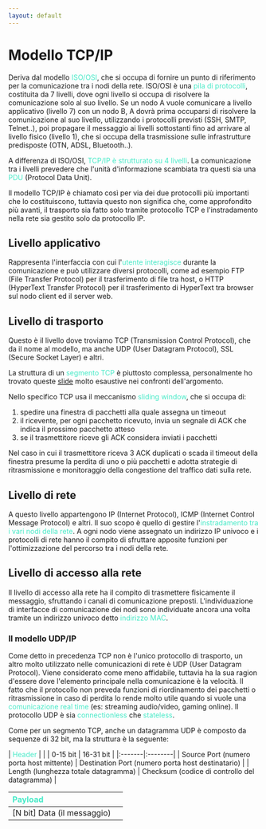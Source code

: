 ```yaml
---
layout: default
---
```


# Modello TCP/IP

Deriva dal modello <span style="color:#46eac7">ISO/OSI</span>, che si occupa di fornire un punto di riferimento per la comunicazione tra i nodi della rete. ISO/OSI è una <span style="color:#46eac7">pila di protocolli</span>, costituita da 7 livelli, dove ogni livello si occupa di risolvere la comunicazione solo al suo livello. Se un nodo A vuole comunicare a livello applicativo (livello 7) con un nodo B, A dovrà prima occuparsi di risolvere la comunicazione al suo livello, utilizzando i protocolli previsti (SSH, SMTP, Telnet..), poi propagare il messaggio ai livelli sottostanti fino ad arrivare al livello fisico (livello 1), che si occupa della trasmissione sulle infrastrutture predisposte (OTN, ADSL, Bluetooth..). 

A differenza di ISO/OSI, <span style="color:#46eac7">TCP/IP è strutturato su 4 livelli</span>. La comunicazione tra i livelli prevedere che l'unità d'informazione scambiata tra questi sia una <span style="color:#46eac7">PDU</span> (Protocol Data Unit).

Il modello TCP/IP è chiamato così per via dei due protocolli più importanti che lo costituiscono, tuttavia questo non significa che, come approfondito più avanti, il trasporto sia fatto solo tramite protocollo TCP e l'instradamento nella rete sia gestito solo da protocollo IP.

## Livello applicativo

Rappresenta l'interfaccia con cui l'<span style="color:#46eac7">utente interagisce</span> durante la comunicazione e può utilizzare diversi protocolli, come ad esempio FTP (File Transfer Protocol) per il trasferimento di file tra host, o HTTP (HyperText Transfer Protocol) per il trasferimento di HyperText tra browser sul nodo client ed il server web.

## Livello di trasporto

Questo è il livello dove troviamo TCP (Transmission Control Protocol), che da il nome al modello, ma anche UDP (User Datagram Protocol), SSL (Secure Socket Layer) e altri.

La struttura di un <span style="color:#46eac7">segmento TCP</span> è piuttosto complessa, personalmente ho trovato queste <a href="http://wpage.unina.it/rcanonic/didattica/rc/lucidi_2017/RC1-2018-L13.pdf" target="_blank">slide</a> molto esaustive nei confronti dell'argomento.

Nello specifico TCP usa il meccanismo <span style="color:#46eac7">sliding window</span>, che si occupa di:
1. spedire una finestra di pacchetti alla quale assegna un timeout
1. il ricevente, per ogni pacchetto ricevuto, invia un segnale di ACK che indica il prossimo pacchetto atteso
1. se il trasmettitore riceve gli ACK considera inviati i pacchetti

Nel caso in cui il trasmettitore riceva 3 ACK duplicati o scada il timeout della finestra presume la perdita di uno o più pacchetti e adotta strategie di ritrasmissione e monitoraggio della congestione del traffico dati sulla rete.

## Livello di rete

A questo livello appartengono IP (Internet Protocol), ICMP (Internet Control Message Protocol) e altri. Il suo scopo è quello di gestire l'<span style="color:#46eac7">instradamento tra i vari nodi della rete</span>. A ogni nodo viene assegnato un indirizzo IP univoco e i protocolli di rete hanno il compito di sfruttare apposite funzioni per l'ottimizzazione del percorso tra i nodi della rete. 

## Livello di accesso alla rete

Il livello di accesso alla rete ha il compito di trasmettere fisicamente il messaggio, sfruttando i canali di comunicazione preposti. L'individuazione di interfacce di comunicazione dei nodi sono individuate ancora una volta tramite un indirizzo univoco detto <span style="color:#46eac7">indirizzo MAC</span>.

### Il modello UDP/IP

Come detto in precedenza TCP non è l'unico protocollo di trasporto, un altro molto utilizzato nelle comunicazioni di rete è UDP (User Datagram Protocol). Viene considerato come meno affidabile, tuttavia ha la sua ragion d'essere dove l'elemento principale nella comunicazione è la velocità. Il fatto che il protocollo non preveda funzioni di riordinamento dei pacchetti o ritrasmissione in caso di perdita lo rende molto utile quando si vuole una <span style="color:#46eac7">comunicazione real time</span> (es: streaming audio/video, gaming online). Il protocollo UDP è sia <span style="color:#46eac7">connectionless</span> che <span style="color:#46eac7">stateless</span>.

Come per un segmento TCP, anche un datagramma UDP è composto da sequenze di 32 bit, ma la struttura è la seguente:

| <span style="color:#46eac7">Header</span> | |
| 0-15 bit | 16-31 bit |
|:-------|:--------|
| Source Port (numero porta host mittente) | Destination Port (numero porta host destinatario) |
| Length (lunghezza totale datagramma) | Checksum (codice di controllo del datagramma) |

| <span style="color:#46eac7">Payload</span> | |
|:--------|:--------|
| [N bit] Data (il messaggio) | |
